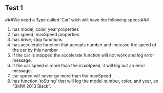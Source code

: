 Test 1
-----

###We need a Type called 'Car' wich will have the following specs:###
1. has model, color, year properties
2. has speed, maxSpeed properties
3. has drive, stop functions
4. has accelerate function that accepts number and increase the speed of the car by this number
5. if the car is stopped the accelerate function will not work and log error message.
6. if the car speed is more than the maxSpeed, it will log out an error message.
7. car speed will never go more than the maxSpeed
8. has function 'toString' that will log the model number, color, and year, ex "BMW 2013 Black".
